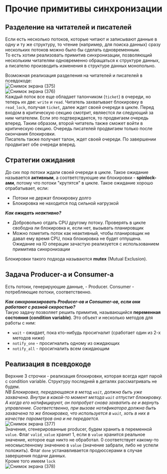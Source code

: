 # Прочие примитивы синхронизации  
## Разделение на читателей и писателей  
Если есть несколько потоков, которые читают и записывают данные в одну и ту же структуру, то чтение (например, для поиска данных) сразу нескольких потоков можно было бы 
сделать одновременным.  
То есть хотим реализовать примитив синхронизации, позволяющий нескольким читателям одновременно обращаться к структуре данных, а писателю производить изменения в 
структуре данных монопольно.  

Возможная реализация разделения на читателей и писателей в псевдокоде:  
![Снимок экрана (375)](https://github.com/BorisDeLaMar/Operating_systems/assets/91004615/1ab64d83-ad58-4a9d-9b5d-138f841af27d)  
![Снимок экрана (376)](https://github.com/BorisDeLaMar/Operating_systems/assets/91004615/cd15c54f-699d-46bd-ba7e-bf38b21733f1)  
Каждый поток все еще обладает талончиком (`ticket`) в очереди, но теперь их две: `write` и `read`. Читатель захватывает блокировку в `read_lock`, получая `ticket`, 
далее ждет своей очереди в цикле. Перед входом в критическую секцию смотрит, являестся ли следующий за ним читателем. Если это подтверждается, то продвигаем очередь 
вперед. Таким образом, второй читатель также сможет войти в критическую секцию. Очередь писателей продвигаем только после окончания блокировки.  
Писатель также получает талон, ждет своей очереди. По завершении продвигает обе очереди вперед.  
## Стратегии ожидания  
До сих пор потоки ждали своей очереди в цикле. Такое ожидание называется **активным**, а соответствующие им блокировки - **spinlock-ами**, потому что потоки "крутятся" в 
цикле. Такое ожидание хорошо отрабатывает, если:  
* Потоки не держат блокировку долго
* Блокировка не находится под сильной нагрузкой

***Как ожидать неактивно?***  
* Добровольно отдать CPU другому потоку. Проверять в цикле свободна ли блокировка и, если нет, вызывать планировщик
* Можно пометить поток как неактивный, чтобы планировщик не давал ему время CPU, пока блокировка не будет отпущена. Ожидание на IO операции зачастую реализуется с 
использованием примитива синхронизации

Блокировки такого подхода называются **mutex** (Mutual Exclusion).
## Задача Producer-a и Consumer-a  
Есть потоки, генерирующие данные, - Producer. Consumer - потребляющие потоки, соответственно.  

***Как синхронизировать Producer-ов и Consumer-ов, если они работают с разной скоростью?***  
Такую задачу позволяет решить примитив, называющийся **переменная состояния (condition variable)**. Это объект и несколько методов для работы с ним:
* `wait` - ожидает, пока кто-нибудь просигналит (сработает один из 2-х методов ниже)
* `notify_one` - просигналить одному из ожидающих
* `notify_all` - просигналить всем ожидающим  
## Реализация в псевдокоде  
Верхние 3 строчки - реализация блокировки, которая всегда идет парой с condition variable. Структуру последней в деталях рассматривать не будем.  
*NB Блокировка, передающаяся в метод `wait`, должна быть уже захвачена. Внутри в какой-то момент метода `wait` отпустит блокировку. А когда его нотифицируют, 
он попробует снова захватить ее и вернуть управление. Соответственно, при вызове нотификатора должна быть захвачена та же блокировка, что используется в `wait`, 
хоть в них в качестве параметров она и не передается.*  
![Снимок экрана (377)](https://github.com/BorisDeLaMar/Operating_systems/assets/91004615/cd342f32-a464-40b1-9473-90ce767e3a4a)  
Значения, сгенерированные producer, будем хранить в переменной `value`. Флаг `valid_value` хранит 1, если в `value`  хранится реальное значение, которое еще никто не 
обработал. 0 соответствует какому-то неосмысленному значению в `value` (значение забрали, либо не успели положить). Флаг `done` устанавливается продюссерами в случае 
завершения подачи данных.  
Кроме того имеем `lock`  
![Снимок экрана (378)](https://github.com/BorisDeLaMar/Operating_systems/assets/91004615/da7bff99-e109-4a10-adc9-497e34d583c7)  



